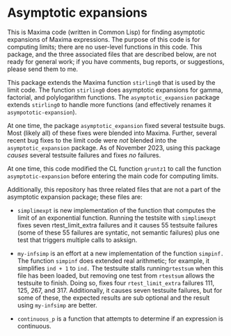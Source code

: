 # Asymptotic expansions

This is Maxima code (written in Common Lisp) for finding asymptotic expansions of Maxima expressions. The purpose of this code is for computing limits; there are no user-level functions in this code. This package, and the three associated files that are described below, are not ready for general work; if you 
have comments, bug reports, or suggestions, please send them to
me.

This package extends the Maxima function `stirling0` 
that is used by the limit code. The function `stirling0` does asymptotic expansions for gamma, factorial, and polylogarithm functions. The `asymptotic_expansion` package extends `stirling0` to handle more functions (and effectively renames it `asympototic-expansion`).

At one time, the package `asymptotic_expansion` fixed several testsuite bugs. Most (likely all) of these fixes were blended into Maxima. Further, several recent bug fixes to the limit code were _not_ blended into the `asymptotic_expansion` package. As of November 2023, using this package _causes_ several testsuite failures and fixes _no_ failures.

At one time, this code modified the CL function `gruntz1` to call the function `asymptotic-expansion` before entering the main code for computing limits.

Additionally, this repository has three related files that are not a part of the
asymptotic expansion package; these files are:

* `simplimexpt` is new implementation of the function that computes the limit of an exponential function. Running the testsite with `simplimexpt` fixes seven rtest_limit_extra failures and it causes 55 testsuite failures (some of these 55 failures are syntatic, not semantic failures) plus one test that triggers multiple calls to asksign.

* `my-infsimp` is an effort at a new implementation of the function `simpinf.` The function `simpinf` does extended real arithmetic; for example, it 
simplifies `ind + 1` to `ind.` The testsuite stalls running`rtestsum` when this file has been loaded, but removing one test from `rtestsum` allows the testsuite to finish. Doing so, fixes four `rtest_limit_extra` failures 111, 125, 267, and 317. Additionally, it causes seven testsuite failures, but for some of these, the expected results are sub optional and the result using `my-infsimp` are better.

* `continuous_p` is a function that attempts to determine if an expression is continuous.

